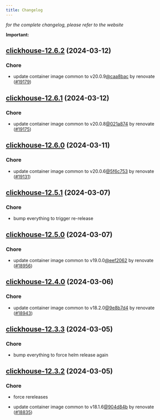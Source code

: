 ```yaml
---
title: Changelog
---
```



*for the complete changelog, please refer to the website*

**Important:**


## [clickhouse-12.6.2](https://github.com/truecharts/charts/compare/clickhouse-12.6.1...clickhouse-12.6.2) (2024-03-12)

### Chore



- update container image common to v20.0.9[@caa8bac](https://github.com/caa8bac) by renovate ([#19179](https://github.com/truecharts/charts/issues/19179))


## [clickhouse-12.6.1](https://github.com/truecharts/charts/compare/clickhouse-12.6.0...clickhouse-12.6.1) (2024-03-12)

### Chore



- update container image common to v20.0.8[@021a874](https://github.com/021a874) by renovate ([#19175](https://github.com/truecharts/charts/issues/19175))


## [clickhouse-12.6.0](https://github.com/truecharts/charts/compare/clickhouse-12.5.1...clickhouse-12.6.0) (2024-03-11)

### Chore



- update container image common to v20.0.6[@5f6c753](https://github.com/5f6c753) by renovate ([#19131](https://github.com/truecharts/charts/issues/19131))


## [clickhouse-12.5.1](https://github.com/truecharts/charts/compare/clickhouse-12.5.0...clickhouse-12.5.1) (2024-03-07)

### Chore



- bump everything to trigger re-release


## [clickhouse-12.5.0](https://github.com/truecharts/charts/compare/clickhouse-12.4.0...clickhouse-12.5.0) (2024-03-07)

### Chore



- update container image common to v19.0.0[@eef2062](https://github.com/eef2062) by renovate ([#18956](https://github.com/truecharts/charts/issues/18956))


## [clickhouse-12.4.0](https://github.com/truecharts/charts/compare/clickhouse-12.3.3...clickhouse-12.4.0) (2024-03-06)

### Chore



- update container image common to v18.2.0[@9e8b7d4](https://github.com/9e8b7d4) by renovate ([#18943](https://github.com/truecharts/charts/issues/18943))


## [clickhouse-12.3.3](https://github.com/truecharts/charts/compare/clickhouse-12.3.2...clickhouse-12.3.3) (2024-03-05)

### Chore



- bump everything to force helm release again


## [clickhouse-12.3.2](https://github.com/truecharts/charts/compare/clickhouse-12.3.0...clickhouse-12.3.2) (2024-03-05)

### Chore



- force rereleases

- update container image common to v18.1.6[@904d84b](https://github.com/904d84b) by renovate ([#18835](https://github.com/truecharts/charts/issues/18835))

















